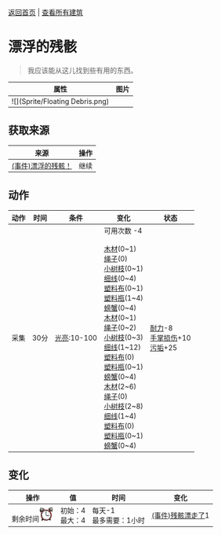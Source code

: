 [返回首页](index.md)   |  [查看所有建筑](building.md)
# 漂浮的残骸  
> 我应该能从这儿找到些有用的东西。  
  
  属性  |   图片   
 ----  |  ----:   
   |  ![](Sprite/Floating Debris.png)   
  
## 获取来源  
来源  |  操作  
----  |  ----  
[(事件)漂浮的残骸！](Event_Raft_FloatingDebris.md)  |  继续  
## 动作  
动作  |  时间  |  条件  |  变化  |  状态  
----  |  ----  |  ----  |  ----  |  ----  
采集  |  30分  |  [光亮](Light.md):10-100  |  可用次数  -4<br><br>[木材](Wood.md)(0~1)<br>[绳子](Rope.md)(0)<br>[小树枝](Sticks.md)(0~1)<br>[细线](CordFiber.md)(0~4)<br>[塑料布](PlasticSheet.md)(0~1)<br>[塑料瓶](PlasticBottle.md)(1~4)<br>[螃蟹](Crab.md)(0~4)<br>[木材](Wood.md)(0~1)<br>[绳子](Rope.md)(0~2)<br>[小树枝](Sticks.md)(0~3)<br>[细线](CordFiber.md)(1~12)<br>[塑料布](PlasticSheet.md)(0)<br>[塑料瓶](PlasticBottle.md)(0~1)<br>[螃蟹](Crab.md)(0~4)<br>[木材](Wood.md)(2~6)<br>[绳子](Rope.md)(0)<br>[小树枝](Sticks.md)(2~8)<br>[细线](CordFiber.md)(1~4)<br>[塑料布](PlasticSheet.md)(0)<br>[塑料瓶](PlasticBottle.md)(0~1)<br>[螃蟹](Crab.md)(0~4)  |  [耐力](Stamina.md)-8<br>[手掌损伤](HandDamage.md)+10<br>[污垢](Filth.md)+25  
## 变化  
操作  |  值  |  时间  |  变化  
----  |  ----  |  ----  |  ----  
剩余时间<img decoding="async" src="Sprite/AlarmClock.png" style="height:30px;">  |  初始：4<br>最大：4  |  每天-1<br>最多需要：1小时  |  [(事件)残骸漂走了](Event_FloatingDebrisMissed.md)1   

